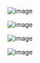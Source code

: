 ![image](https://github.com/kaliraotaran/ShopApp/assets/81376236/47eb90c0-629b-4ee4-9fdf-d057b1be1416)


![image](https://github.com/kaliraotaran/ShopApp/assets/81376236/2b23d6d0-3e7c-4b52-beab-a1675e4200ed)



![image](https://github.com/kaliraotaran/ShopApp/assets/81376236/8c4711a5-32cc-4c41-9ddb-c1c612df5927)




![image](https://github.com/kaliraotaran/ShopApp/assets/81376236/6b1cb87b-b9be-4c3b-9da6-24d596999ca2)
